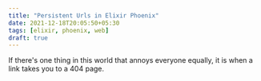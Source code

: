 ```yaml
---
title: "Persistent Urls in Elixir Phoenix"
date: 2021-12-18T20:05:50+05:30
tags: [elixir, phoenix, web]
draft: true
---
```


If there's one thing in this world that annoys everyone equally, it is when a link takes you to a 404 page.
